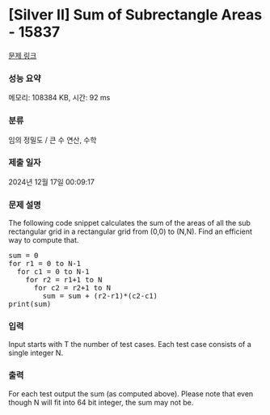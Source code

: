 # [Silver II] Sum of Subrectangle Areas - 15837 

[문제 링크](https://www.acmicpc.net/problem/15837) 

### 성능 요약

메모리: 108384 KB, 시간: 92 ms

### 분류

임의 정밀도 / 큰 수 연산, 수학

### 제출 일자

2024년 12월 17일 00:09:17

### 문제 설명

<p>The following code snippet calculates the sum of the areas of all the sub rectangular grid in a rectangular grid from (0,0) to (N,N). Find an efficient way to compute that.</p>

<pre>sum = 0
for r1 = 0 to N-1
  for c1 = 0 to N-1
    for r2 = r1+1 to N
      for c2 = r2+1 to N
        sum = sum + (r2-r1)*(c2-c1)
print(sum)</pre>

### 입력 

 <p>Input starts with T the number of test cases. Each test case consists of a single integer N.</p>

### 출력 

 <p>For each test output the sum (as computed above). Please note that even though N will fit into 64 bit integer, the sum may not be.</p>

